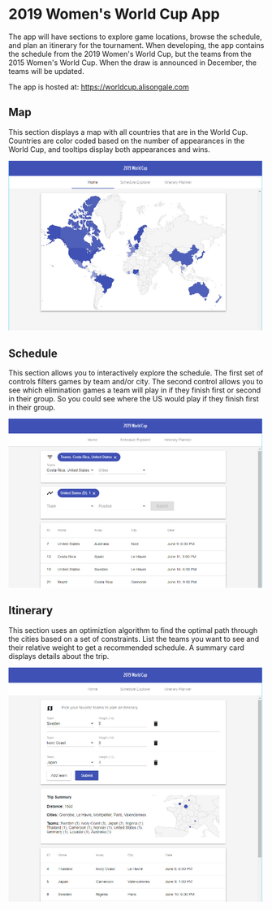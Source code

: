 # 2019 Women's World Cup App

The app will have sections to explore game locations, browse the schedule, and
plan an itinerary for the tournament. When developing, the app contains the schedule from the 2019 Women's World Cup, but the teams from the 2015 Women's World Cup. When the draw is announced in December, the teams will be updated.

The app is hosted at: https://worldcup.alisongale.com

## Map

This section displays a map with all countries that are in the World Cup. Countries are color coded based on the number of appearances in the World Cup, and tooltips display both appearances and wins.

<img src="https://raw.githubusercontent.com/agale123/world-cup/master/map.jpg" width="500px">

## Schedule

This section allows you to interactively explore the schedule. The first set of controls filters games by team and/or city. The second control allows you to see which elimination games a team will play in if they finish first or second in their group. So you could see where the US would play if they finish first in their group.

<img src="https://raw.githubusercontent.com/agale123/world-cup/master/schedule.jpg" width="500px">

## Itinerary

This section uses an optimiztion algorithm to find the optimal path through the cities based on a set of constraints. List the teams you want to see and their relative weight to get a recommended schedule. A summary card displays details about the trip.

<img src="https://raw.githubusercontent.com/agale123/world-cup/master/itinerary.jpg" width="500px">
